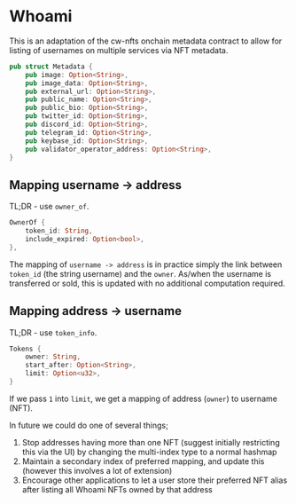 # Whoami

This is an adaptation of the cw-nfts onchain metadata contract to allow for listing of usernames on multiple services via NFT metadata.

```rust
pub struct Metadata {
    pub image: Option<String>,
    pub image_data: Option<String>,
    pub external_url: Option<String>,
    pub public_name: Option<String>,
    pub public_bio: Option<String>,
    pub twitter_id: Option<String>,
    pub discord_id: Option<String>,
    pub telegram_id: Option<String>,
    pub keybase_id: Option<String>,
    pub validator_operator_address: Option<String>,
}
```

## Mapping username -> address

TL;DR - use `owner_of`.

```rust
OwnerOf {
    token_id: String,
    include_expired: Option<bool>,
},
```

The mapping of `username -> address` is in practice simply the link between `token_id` (the string username) and the `owner`. As/when the username is transferred or sold, this is updated with no additional computation required.

## Mapping address -> username

TL;DR - use `token_info`.

```rust
Tokens {
    owner: String,
    start_after: Option<String>,
    limit: Option<u32>,
}
```

If we pass `1` into `limit`, we get a mapping of address (`owner`) to username (NFT).

In future we could do one of several things;

1. Stop addresses having more than one NFT (suggest initially restricting this via the UI) by changing the multi-index type to a normal hashmap
2. Maintain a secondary index of preferred mapping, and update this (however this involves a lot of extension)
3. Encourage other applications to let a user store their preferred NFT alias after listing all Whoami NFTs owned by that address

